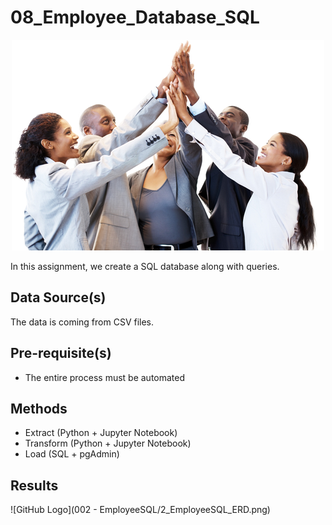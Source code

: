 # 08_Employee_Database_SQL 

<p align="center">
  <img src="people-black-business-people-pf.jpg">
</p>

In this assignment, we create a SQL database along with queries.

## Data Source(s)
The data is coming from CSV files.


## Pre-requisite(s)
* The entire process must be automated


## Methods
* Extract (Python + Jupyter Notebook)
* Transform (Python + Jupyter Notebook)
* Load (SQL + pgAdmin)

## Results
![GitHub Logo](002 - EmployeeSQL/2_EmployeeSQL_ERD.png)